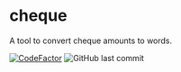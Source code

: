 # cheque
A tool to convert cheque amounts to words.

[![CodeFactor](https://www.codefactor.io/repository/github/badboy-16/cheque/badge)](https://www.codefactor.io/repository/github/badboy-16/cheque)
![GitHub last commit](https://img.shields.io/github/last-commit/Badboy-16/cheque)
